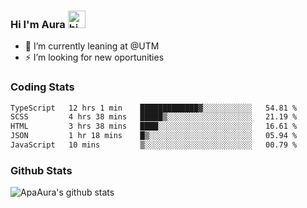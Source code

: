 ### Hi I'm Aura <img src="https://user-images.githubusercontent.com/1303154/88677602-1635ba80-d120-11ea-84d8-d263ba5fc3c0.gif" width="28px" alt="hi">

- 🔭 I’m currently leaning at @UTM
- ⚡ I’m looking for new oportunities


### Coding Stats

<!--START_SECTION:waka-->

```txt
TypeScript   12 hrs 1 min    █████████████▓░░░░░░░░░░░   54.81 %
SCSS         4 hrs 38 mins   █████▒░░░░░░░░░░░░░░░░░░░   21.19 %
HTML         3 hrs 38 mins   ████░░░░░░░░░░░░░░░░░░░░░   16.61 %
JSON         1 hr 18 mins    █▒░░░░░░░░░░░░░░░░░░░░░░░   05.94 %
JavaScript   10 mins         ▒░░░░░░░░░░░░░░░░░░░░░░░░   00.79 %
```

<!--END_SECTION:waka-->

### Github Stats

![ApaAura's github stats](https://github-readme-stats.vercel.app/api?username=ApaAura&count_private=true&theme=tokyonight&hide=contribs,prs)
